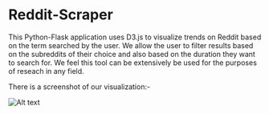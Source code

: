 # Reddit-Scraper
This Python-Flask application uses D3.js to visualize trends on Reddit based on the term searched by the user. We allow the user to filter results based on the subreddits of their choice and also based on the duration they want to search for. We feel this tool can be extensively be used for the purposes of reseach in any field.

There is a screenshot of our visualization:-

![Alt text](https://cloud.githubusercontent.com/assets/6327394/13313942/7749b3f2-db67-11e5-8783-ee47d9d9f4ad.png)


